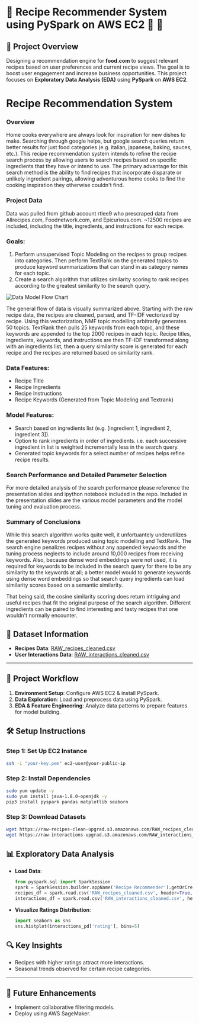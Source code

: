 # 🍲 Recipe Recommender System using PySpark on AWS EC2 :hamburger: :pizza:

## 📑 Project Overview
Designing a recommendation engine for **food.com** to suggest relevant recipes based on user preferences and current recipe views. The goal is to boost user engagement and increase business opportunities. This project focuses on **Exploratory Data Analysis (EDA)** using **PySpark** on **AWS EC2**.

# Recipe Recommendation System 

### Overview
Home cooks everywhere are always look for inspiration for new dishes to make. Searching through google helps, but google search queries return better results for just food categories (e.g. italian, japanese, baking, sauces, etc.). This recipe recommendation system intends to refine the recipe search process by allowing users to search recipes based on specific ingredients that they have or intend to use. The primary advantage for this search method is the ability to find recipes that incorporate disparate or unlikely ingredient pairings, allowing adventurous home cooks to find the cooking inspiration they otherwise couldn't find.

### Project Data
Data was pulled from github account rtlee9 who prescraped data from Allrecipes.com, Foodnetwork.com, and Epicurious.com. ~12500 recipes are included, including the title, ingredients, and instructions for each recipe.

### Goals:
1. Perform unsupervised Topic Modeling on the recipes to group recipes into categories. Then perform TextRank on the generated topics to produce keyword summarizations that can stand in as category names for each topic.
2. Create a search algorithm that utilizes similarity scoring to rank recipes according to the greatest similarity to the search query.

![Data Model Flow Chart](RecipeDataFlowChart.png)

The general flow of data is visually summarized above. Starting with the raw recipe data, the recipes are cleaned, parsed, and TF-IDF vectorized by recipe. Using this vectorization, NMF topic modelling arbitrarily generates 50 topics. TextRank then pulls 25 keywords from each topic, and these keywords are appended to the top 2000 recipes in each topic. Recipe titles, ingredients, keywords, and instructions are then TF-IDF transformed along with an ingredients list, then a query similarity score is generated for each recipe and the recipes are returned based on similarity rank.

### Data Features:
- Recipe Title
- Recipe Ingredients
- Recipe Instructions
- Recipe Keywords (Generated from Topic Modeling and Textrank)

### Model Features:
- Search based on ingredients list \(e.g. \[ingredient 1, ingredient 2, ingredient 3\]\).
- Option to rank ingredients in order of ingredients. i.e. each successive ingredient in list is weighted incrementally less in the search query.
- Generated topic keywords for a select number of recipes helps refine recipe results.

### Search Performance and Detailed Parameter Selection
For more detailed analysis of the search performance please reference the presentation slides and ipython notebook included in the repo. Included in the presentation slides are the various model parameters and the model tuning and evaluation process.

### Summary of Conclusions
While this search algorithm works quite well, it unfortuantely underutilizes the generated keywords produced using topic modelling and TextRank. The search engine penalizes recipes without any appended keywords and the tuning process neglects to include around 10,000 recipes from receiving keywords. Also, because dense word embeddings were not used, it is required for keywords to be included in the search query for there to be any similarity to the keywords at all; a better model would to generate keywords using dense word embeddings so that search query ingredients can load similarity scores based on a semantic similarity.

That being said, the cosine similarity scoring does return intriguing and useful recipes that fit the original purpose of the search algorithm. Different ingredients can be paired to find interesting and tasty recipes that one wouldn't normally encounter.

## 📂 Dataset Information
- **Recipes Data**: [RAW_recipes_cleaned.csv](https://raw-recipes-clean-upgrad.s3.amazonaws.com/RAW_recipes_cleaned.csv)
- **User Interactions Data**: [RAW_interactions_cleaned.csv](https://raw-interactions-upgrad.s3.amazonaws.com/RAW_interactions_cleaned.csv)

---

## 🚀 Project Workflow
1. **Environment Setup**: Configure AWS EC2 & install PySpark.
2. **Data Exploration**: Load and preprocess data using PySpark.
3. **EDA & Feature Engineering**: Analyze data patterns to prepare features for model building.


## 🛠️ Setup Instructions

### Step 1: Set Up EC2 Instance
```bash
ssh -i "your-key.pem" ec2-user@your-public-ip
```

### Step 2: Install Dependencies
```bash
sudo yum update -y
sudo yum install java-1.8.0-openjdk -y
pip3 install pyspark pandas matplotlib seaborn
```

### Step 3: Download Datasets
```bash
wget https://raw-recipes-clean-upgrad.s3.amazonaws.com/RAW_recipes_cleaned.csv
wget https://raw-interactions-upgrad.s3.amazonaws.com/RAW_interactions_cleaned.csv
```

## 📊 Exploratory Data Analysis
- **Load Data**:
  ```python
  from pyspark.sql import SparkSession
  spark = SparkSession.builder.appName('Recipe Recommender').getOrCreate()
  recipes_df = spark.read.csv('RAW_recipes_cleaned.csv', header=True, inferSchema=True)
  interactions_df = spark.read.csv('RAW_interactions_cleaned.csv', header=True, inferSchema=True)
  ```
- **Visualize Ratings Distribution**:
  ```python
  import seaborn as sns
  sns.histplot(interactions_pd['rating'], bins=5)
  ```

## 🔍 Key Insights
- Recipes with higher ratings attract more interactions.
- Seasonal trends observed for certain recipe categories.

---

## 📌 Future Enhancements
- Implement collaborative filtering models.
- Deploy using AWS SageMaker.
